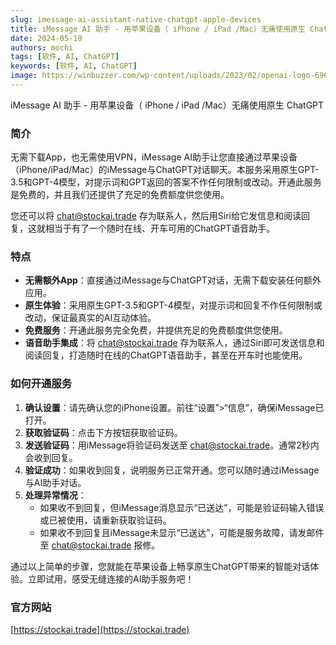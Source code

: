 ```yaml
---
slug: imessage-ai-assistant-native-chatgpt-apple-devices
title: iMessage AI 助手 - 用苹果设备（ iPhone / iPad /Mac）无痛使用原生 ChatGPT
date: 2024-05-19
authors: mochi
tags: [软件, AI, ChatGPT]
keywords: [软件, AI, ChatGPT]
image: https://winbuzzer.com/wp-content/uploads/2023/02/openai-logo-696x392.png.webp
---
```


iMessage AI 助手 - 用苹果设备（ iPhone / iPad /Mac）无痛使用原生 ChatGPT

<!-- truncate -->

### 简介

无需下载App，也无需使用VPN，iMessage AI助手让您直接通过苹果设备（iPhone/iPad/Mac）的iMessage与ChatGPT对话聊天。本服务采用原生GPT-3.5和GPT-4模型，对提示词和GPT返回的答案不作任何限制或改动。开通此服务是免费的，并且我们还提供了充足的免费额度供您使用。

您还可以将 <chat@stockai.trade> 存为联系人，然后用Siri给它发信息和阅读回复，这就相当于有了一个随时在线、开车可用的ChatGPT语音助手。

### 特点

- **无需额外App**：直接通过iMessage与ChatGPT对话，无需下载安装任何额外应用。
- **原生体验**：采用原生GPT-3.5和GPT-4模型，对提示词和回复不作任何限制或改动，保证最真实的AI互动体验。
- **免费服务**：开通此服务完全免费，并提供充足的免费额度供您使用。
- **语音助手集成**：将 <chat@stockai.trade> 存为联系人，通过Siri即可发送信息和阅读回复，打造随时在线的ChatGPT语音助手，甚至在开车时也能使用。

### 如何开通服务

1. **确认设置**：请先确认您的iPhone设置。前往“设置”>“信息”，确保iMessage已打开。
2. **获取验证码**：点击下方按钮获取验证码。
3. **发送验证码**：用iMessage将验证码发送至 <chat@stockai.trade>。通常2秒内会收到回复。
4. **验证成功**：如果收到回复，说明服务已正常开通。您可以随时通过iMessage与AI助手对话。
5. **处理异常情况**：
   - 如果收不到回复，但iMessage消息显示“已送达”，可能是验证码输入错误或已被使用，请重新获取验证码。
   - 如果收不到回复且iMessage未显示“已送达”，可能是服务故障，请发邮件至 <chat@stockai.trade> 报修。

通过以上简单的步骤，您就能在苹果设备上畅享原生ChatGPT带来的智能对话体验。立即试用，感受无缝连接的AI助手服务吧！

### 官方网站

[https://stockai.trade](https://stockai.trade)
